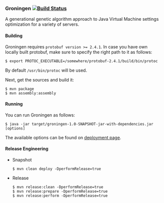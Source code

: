 ### Groningen [![Build Status](https://travis-ci.org/sladeware/groningen.png?branch=master)](https://travis-ci.org/sladeware/groningen)

A generational genetic algorithm approach to Java Virtual Machine settings optimization for a variety of servers.

#### Building

Groningen requires `protobuf version >= 2.4.1`. In case you have own locally
built protobuf, make sure to specify the right path to it as follows:

```shell
$ export PROTOC_EXECUTABLE=/somewhere/protobuf-2.4.1/build/bin/protoc
```

By default `/usr/bin/protoc` will be used.

Next, get the sources and build it:

```shell
$ mvn package
$ mvn assembly:assembly
```

#### Running

You can run Groningen as follows:

```shell
$ java -jar target/groningen-1.0-SNAPSHOT-jar-with-dependencies.jar [options]
```

The available options can be found on [deployment page](https://github.com/sladeware/groningen/wiki/Deployment#command-line-arguments).

#### Release Engineering

* Snapshot

    ```shell
    $ mvn clean deploy -DperformRelease=true
    ```

* Release

    ```shell
    $ mvn release:clean -DperformRelease=true
    $ mvn release:prepare -DperformRelease=true
    $ mvn release:perform -DperformRelease=true
    ```
